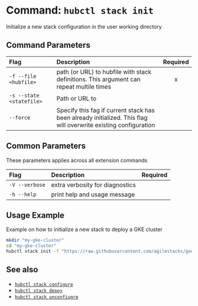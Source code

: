 # Command: `hubctl stack init`

Initialize a new stack configuration in the user working directory

## Command Parameters

| Flag   | Description | Required
| :-------- | :-------- | :-: |
| `-f --file <hubfile>` | path (or URL) to hubfile with stack definitions. This argument can repeat multile times | x |
| `-s --state <statefile>` | Path or URL to  |
| `--force` | Specify this fag if current stack has been already initialized. This flag will overwrite existing configuration  |

## Common Parameters

These parameters applies across all extension commands

| Flag   | Description | Required
| :-------- | :-------- | :-: |
| `-V --verbose` | extra verbosity for diagnostics | |
| `-h --help` | print help and usage message | |

## Usage Example

Example on how to initialize a new stack to deploy a GKE cluster

```bash
mkdir "my-gke-cluster"
cd "my-gke-cluster"
hubctl stack init -f "https://raw.githubusercontent.com/agilestacks/google-stacks/main/hub-just-gke.yaml"
```

## See also

* [`hubctl stack configure`](hub-stack-configure.md)
* [`hubctl stack depoy`](hub-stack-deploy.md)
* [`hubctl stack unconfiugre`](hub-stack-unconfiugre.md)
